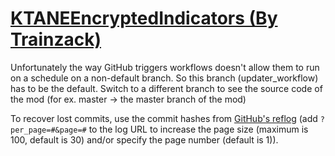 # [KTANEEncryptedIndicators (By Trainzack)](https://github.com/Trainzack/KTANEEncryptedIndicators)

Unfortunately the way GitHub triggers workflows doesn't allow them to run on a schedule on a non-default branch. So this branch (updater_workflow) has to be the default. Switch to a different branch to see the source code of the mod (for ex. master -> the master branch of the mod)

To recover lost commits, use the commit hashes from [GitHub's reflog](https://api.github.com/repos/KtaneModules/KTANEEncryptedIndicators-Trainzack/events) (add `?per_page=#&page=#` to the log URL to increase the page size (maximum is 100, default is 30) and/or specify the page number (default is 1)).

